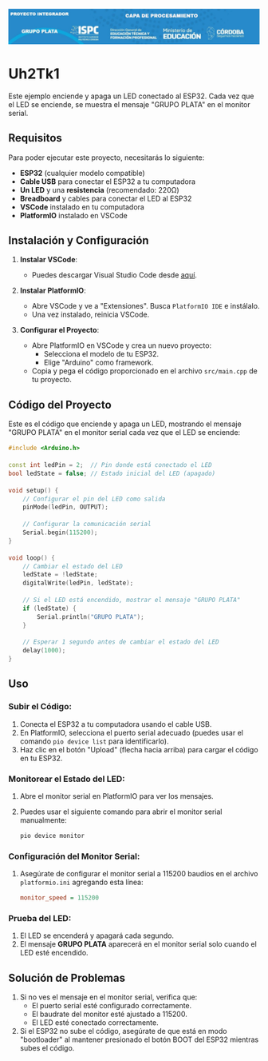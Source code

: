 ![image](../Uh2Tk1/assets/logo.PNG)
# Uh2Tk1

Este ejemplo enciende y apaga un LED conectado al ESP32. Cada vez que el LED se enciende, se muestra el mensaje "GRUPO PLATA" en el monitor serial.

## Requisitos

Para poder ejecutar este proyecto, necesitarás lo siguiente:

- **ESP32** (cualquier modelo compatible)
- **Cable USB** para conectar el ESP32 a tu computadora
- **Un LED** y una **resistencia** (recomendado: 220Ω)
- **Breadboard** y cables para conectar el LED al ESP32
- **VSCode** instalado en tu computadora
- **PlatformIO** instalado en VSCode

## Instalación y Configuración

1. **Instalar VSCode**: 
   - Puedes descargar Visual Studio Code desde [aquí](https://code.visualstudio.com/).

2. **Instalar PlatformIO**: 
   - Abre VSCode y ve a "Extensiones". Busca `PlatformIO IDE` e instálalo.
   - Una vez instalado, reinicia VSCode.

3. **Configurar el Proyecto**:
   - Abre PlatformIO en VSCode y crea un nuevo proyecto:
     - Selecciona el modelo de tu ESP32.
     - Elige "Arduino" como framework.
   - Copia y pega el código proporcionado en el archivo `src/main.cpp` de tu proyecto.

## Código del Proyecto

Este es el código que enciende y apaga un LED, mostrando el mensaje "GRUPO PLATA" en el monitor serial cada vez que el LED se enciende:

```cpp
#include <Arduino.h>

const int ledPin = 2;  // Pin donde está conectado el LED
bool ledState = false; // Estado inicial del LED (apagado)

void setup() {
    // Configurar el pin del LED como salida
    pinMode(ledPin, OUTPUT);

    // Configurar la comunicación serial
    Serial.begin(115200);
}

void loop() {
    // Cambiar el estado del LED
    ledState = !ledState;
    digitalWrite(ledPin, ledState);

    // Si el LED está encendido, mostrar el mensaje "GRUPO PLATA"
    if (ledState) {
        Serial.println("GRUPO PLATA");
    }

    // Esperar 1 segundo antes de cambiar el estado del LED
    delay(1000);
}
```

## Uso

### Subir el Código:
1. Conecta el ESP32 a tu computadora usando el cable USB.
2. En PlatformIO, selecciona el puerto serial adecuado (puedes usar el comando `pio device list` para identificarlo).
3. Haz clic en el botón "Upload" (flecha hacia arriba) para cargar el código en tu ESP32.

### Monitorear el Estado del LED:
1. Abre el monitor serial en PlatformIO para ver los mensajes.
2. Puedes usar el siguiente comando para abrir el monitor serial manualmente:
   
   ```bash
   pio device monitor
### Configuración del Monitor Serial:
1. Asegúrate de configurar el monitor serial a 115200 baudios en el archivo `platformio.ini` agregando esta línea:

    ```ini
    monitor_speed = 115200
    ```

### Prueba del LED:
1. El LED se encenderá y apagará cada segundo.
2. El mensaje **GRUPO PLATA** aparecerá en el monitor serial solo cuando el LED esté encendido.

## Solución de Problemas
1. Si no ves el mensaje en el monitor serial, verifica que:
   - El puerto serial esté configurado correctamente.
   - El baudrate del monitor esté ajustado a 115200.
   - El LED esté conectado correctamente.
2. Si el ESP32 no sube el código, asegúrate de que está en modo "bootloader" al mantener presionado el botón BOOT del ESP32 mientras subes el código.

